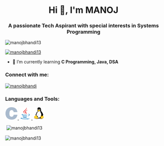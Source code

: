 <h1 align="center">Hi 👋, I'm MANOJ</h1>
<h3 align="center">A passionate Tech Aspirant with special interests in Systems Programming</h3>

<p align="left"> <img src="https://komarev.com/ghpvc/?username=manojbhandi13&label=Profile%20views&color=0e75b6&style=flat" alt="manojbhandi13" /> </p>

<p align="left"> <a href="https://github.com/ryo-ma/github-profile-trophy"><img src="https://github-profile-trophy.vercel.app/?username=manojbhandi13" alt="manojbhandi13" /></a> </p>

- 🌱 I’m currently learning **C Programming, Java, DSA**

<h3 align="left">Connect with me:</h3>
<p align="left">
<a href="https://linkedin.com/in/manojbhandi" target="blank"><img align="center" src="https://raw.githubusercontent.com/rahuldkjain/github-profile-readme-generator/master/src/images/icons/Social/linked-in-alt.svg" alt="manojbhandi" height="30" width="40" /></a>
</p>

<h3 align="left">Languages and Tools:</h3>
<p align="left"> <a href="https://www.cprogramming.com/" target="_blank" rel="noreferrer"> <img src="https://raw.githubusercontent.com/devicons/devicon/master/icons/c/c-original.svg" alt="c" width="40" height="40"/> </a> <a href="https://www.java.com" target="_blank" rel="noreferrer"> <img src="https://raw.githubusercontent.com/devicons/devicon/master/icons/java/java-original.svg" alt="java" width="40" height="40"/> </a> <a href="https://www.linux.org/" target="_blank" rel="noreferrer"> <img src="https://raw.githubusercontent.com/devicons/devicon/master/icons/linux/linux-original.svg" alt="linux" width="40" height="40"/> </a> </p>

<p>&nbsp;<img align="center" src="https://github-readme-stats.vercel.app/api?username=manojbhandi13&show_icons=true&locale=en" alt="manojbhandi13" /></p>

<p><img align="center" src="https://github-readme-streak-stats.herokuapp.com/?user=manojbhandi13&" alt="manojbhandi13" /></p>
